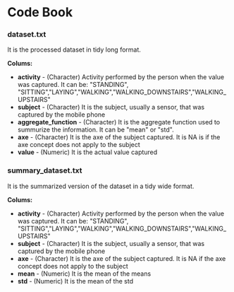 Code Book
=========

### dataset.txt
It is the processed dataset in tidy long format.

**Colums:**
 * **activity** - (Character) Activity performed by the person when the value was captured. It can be:
      "STANDING", "SITTING","LAYING","WALKING","WALKING\_DOWNSTAIRS","WALKING\_UPSTAIRS" 
 * **subject** - (Character) It is the subject, usually a sensor, that was captured by the mobile phone
 * **aggregate_function** - (Character) It is the aggregate function used to summurize the information. It can be "mean" or "std".
 * **axe** - (Character) It is the axe of the subject captured. It is NA is if the axe concept does not apply to the subject
 * **value** - (Numeric) It is the actual value captured

### summary_dataset.txt
It is the summarized version of the dataset in a tidy wide format.

**Colums:**
 * **activity** - (Character) Activity performed by the person when the value was captured. It can be:
      "STANDING", "SITTING","LAYING","WALKING","WALKING\_DOWNSTAIRS","WALKING\_UPSTAIRS" 
 * **subject** - (Character) It is the subject, usually a sensor, that was captured by the mobile phone
 * **axe** - (Character) It is the axe of the subject captured. It is NA if the axe concept does not apply to the subject
 * **mean** - (Numeric) It is the mean of the means
 * **std** - (Numeric) It is the mean of the std
